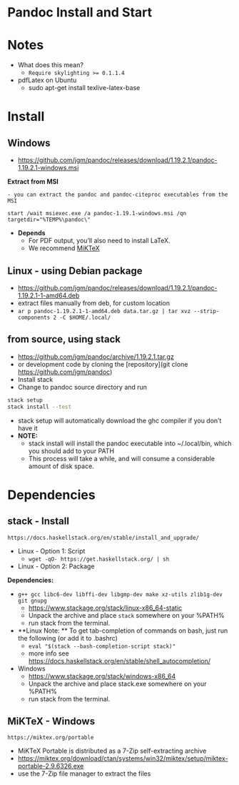 # Pandoc Install and Start

# Notes
- What does this mean?
	- `Require skylighting >= 0.1.1.4`
- pdfLatex on Ubuntu
	- sudo apt-get install texlive-latex-base

# Install

## Windows
- https://github.com/jgm/pandoc/releases/download/1.19.2.1/pandoc-1.19.2.1-windows.msi

**Extract from MSI**

	- you can extract the pandoc and pandoc-citeproc executables from the MSI
`start /wait msiexec.exe /a pandoc-1.19.1-windows.msi /qn targetdir="%TEMP%\pandoc\"`

- **Depends**
	- For PDF output, you’ll also need to install LaTeX.
	- We recommend [MiKTeX](https://miktex.org/)


## Linux - using Debian package
- https://github.com/jgm/pandoc/releases/download/1.19.2.1/pandoc-1.19.2.1-1-amd64.deb
- extract files manually from deb, for custom location
- `ar p pandoc-1.19.2.1-1-amd64.deb data.tar.gz | tar xvz --strip-components 2 -C $HOME/.local/`

## from source, using stack
- https://github.com/jgm/pandoc/archive/1.19.2.1.tar.gz
- or development code by cloning the [repository](git clone https://github.com/jgm/pandoc)
- Install stack
- Change to pandoc source directory and run
```sh {.numberLines}
stack setup
stack install --test
```
- stack setup will automatically download the ghc compiler if you don’t have it
- **NOTE:**
	- stack install will install the pandoc executable into ~/.local/bin, which you should add to your PATH
	- This process will take a while, and will consume a considerable amount of disk space.


# Dependencies

## stack - Install
`https://docs.haskellstack.org/en/stable/install_and_upgrade/`

- Linux - Option 1: Script
	- `wget -qO- https://get.haskellstack.org/ | sh`
- Linux - Option 2: Package

**Dependencies:**

- `g++ gcc libc6-dev libffi-dev libgmp-dev make xz-utils zlib1g-dev git gnupg`
	- https://www.stackage.org/stack/linux-x86_64-static
	- Unpack the archive and place `stack` somewhere on your %PATH%
	- run stack from the terminal.
- **Linux Note: ** To get tab-completion of commands on bash, just run the following (or add it to .bashrc)
	- `eval "$(stack --bash-completion-script stack)"`
	- more info see https://docs.haskellstack.org/en/stable/shell_autocompletion/
- Windows
	- https://www.stackage.org/stack/windows-x86_64
	- Unpack the archive and place stack.exe somewhere on your %PATH%
	- run stack from the terminal.

## MiKTeX - Windows
`https://miktex.org/portable`

- MiKTeX Portable is distributed as a 7-Zip self-extracting archive
- https://miktex.org/download/ctan/systems/win32/miktex/setup/miktex-portable-2.9.6326.exe
- use the 7-Zip file manager to extract the files
